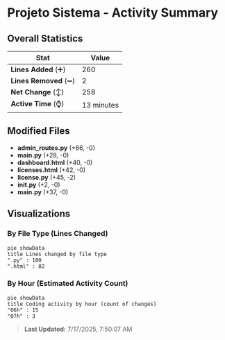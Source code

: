 # Projeto Sistema - Activity Summary 

## Overall Statistics

| Stat                   | Value                                                             |
| ---------------------- | ----------------------------------------------------------------- |
| **Lines Added** (➕)   | 260                                          |
| **Lines Removed** (➖) | 2                                        |
| **Net Change** (↕)    | 258                |
| **Active Time** (⌚)   | 13 minutes |


## Modified Files
- **admin_routes.py** (+66, -0)
- **main.py** (+28, -0)
- **dashboard.html** (+40, -0)
- **licenses.html** (+42, -0)
- **license.py** (+45, -2)
- **__init__.py** (+2, -0)
- **main.py** (+37, -0)

## Visualizations

### By File Type (Lines Changed)

```mermaid
pie showData
title Lines changed by file type
".py" : 180
".html" : 82
```

### By Hour (Estimated Activity Count)

```mermaid
pie showData
title Coding activity by hour (count of changes)
"06h" : 15
"07h" : 3
```


> **Last Updated:** 7/17/2025, 7:50:07 AM
